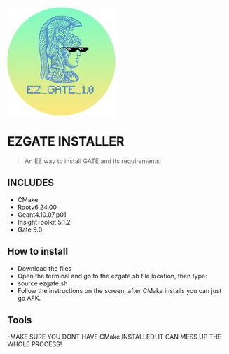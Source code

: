 <img src="icon2.png" align="center" />

# EZGATE INSTALLER
> An EZ way to install GATE and its requirements



## INCLUDES

- CMake
- Rootv6.24.00
- Geant4.10.07.p01
- InsightToolkit 5.1.2
- Gate 9.0



## How to install

- Download the files
- Open the terminal and go to the ezgate.sh file location, then type:
- source ezgate.sh
- Follow the instructions on the screen, after CMake installs you can just go AFK.

## Tools

-MAKE SURE YOU DONT HAVE CMake INSTALLED! IT CAN MESS UP THE WHOLE PROCESS!
